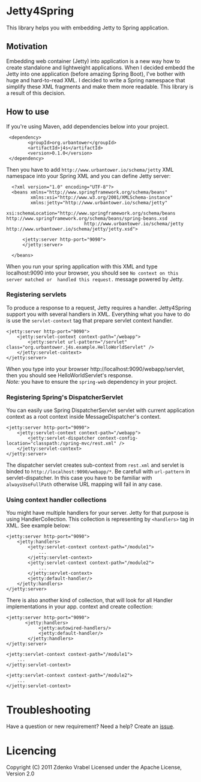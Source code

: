 # Jetty4Spring

This library helps you with embedding Jetty to Spring application.

## Motivation

Embedding web container (Jetty) into application is a new way how to create standalone and lightweight applications. When I decided embedd the 
Jetty into one application (before amazing Spring Boot), I've bother with huge and hard-to-read XML. I decided to write a Spring namespace that
simplify these XML fragments and make them more readable. This library is a result of this decision.
 
## How to use

  If you're using Maven, add dependencies below into your project.
  
     <dependency>
            <groupId>org.urbantower</groupId>
            <artifactId>j4s</artifactId>
            <version>0.1.0</version>
     </dependency>
             
  Then you have to add `http://www.urbantower.io/schema/jetty` XML namespace into your Spring XML and you can define Jetty server:
  
      <?xml version="1.0" encoding="UTF-8"?>
      <beans xmlns="http://www.springframework.org/schema/beans"
             xmlns:xsi="http://www.w3.org/2001/XMLSchema-instance"
             xmlns:jetty="http://www.urbantower.io/schema/jetty"
             xsi:schemaLocation="http://www.springframework.org/schema/beans http://www.springframework.org/schema/beans/spring-beans.xsd
                                 http://www.urbantower.io/schema/jetty http://www.urbantower.io/schema/jetty/jetty.xsd">     
      
          <jetty:server http-port="9090">
          </jetty:server>
            
      </beans>
      
  When you run your spring application with this XML and type localhost:9090 into your browser, you should see `No context on this server matched or 
  handled this request.` message powered by Jetty.
    
### Registering servlets
  
  To produce a response to a request, Jetty requires a handler. Jetty4Spring support you with several handlers in XML.
  Everything what you have to do is use the `servlet-context` tag that prepare servlet context handler.
  
    <jetty:server http-port="9090">
        <jetty:servlet-context context-path="/webapp">
            <jetty:servlet url-pattern="/servlet" class="org.urbantower.j4s.example.HelloWorldServlet" />
        </jetty:servlet-context>          
    </jetty:server>               
    
  When you type into your browser http://localhost:9090/webapp/servlet, then you should see HelloWorldServlet's response.  
  *Note:* you have to ensure the `spring-web` dependency in your project.
   
### Registering Spring's DispatcherServlet
   
  You can easily use Spring DispatcherServlet servlet with current application context as a root context inside MessageDispatcher's context.

    <jetty:server http-port="9090">
        <jetty:servlet-context context-path="/webapp">
            <jetty:servlet-dispatcher context-config-location="classpath:/spring-mvc/rest.xml" />
        </jetty:servlet-context>
    </jetty:server>
    
   The dispatcher servlet creates sub-context from `rest.xml` and servlet is binded to `http://localhost:9090/webapp/*`. Be carefull with 
   `url-pattern` in servlet-dispatcher. In this case you have to be familiar with `alwaysUseFullPath` otherwise URL mapping will fail in any case.
   
### Using context handler collections
   
   You might have multiple handlers for your server. Jetty for that purpose is using HandlerCollection. This collection is representing by 
   `<handlers>` tag in XML. See example below:
   
    <jetty:server http-port="9090">
        <jetty:handlers>
            <jetty:servlet-context context-path="/module1">
                ...
            </jetty:servlet-context>
            <jetty:servlet-context context-path="/module2">
                ...
            </jetty:servlet-context>
            <jetty:default-handler/>
        </jetty:handlers>
    </jetty:server>               
   
   There is also another kind of collection, that will look for all Handler implementations in your app. context and create collection:
   
    <jetty:server http-port="9090">
           <jetty:handlers>
                <jetty:autowired-handlers/>
                <jetty:default-handler/>
            </jetty:handlers>
    </jetty:server>
       
    <jetty:servlet-context context-path="/module1">
        ...
    </jetty:servlet-context>
    
    <jetty:servlet-context context-path="/module2">
        ...
    </jetty:servlet-context>
    
# Troubleshooting
    
 Have a question or new requirement? Need a help? Create an [issue](https://github.com/urbantower/jetty4spring/issues/new).
   
# Licencing
    
 Copyright (C) 2011 Zdenko Vrabel Licensed under the Apache License, Version 2.0